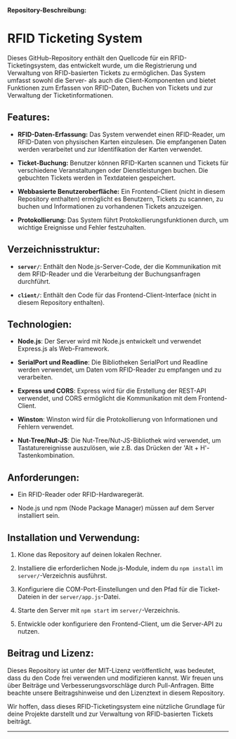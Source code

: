 **Repository-Beschreibung:**

# RFID Ticketing System

Dieses GitHub-Repository enthält den Quellcode für ein RFID-Ticketingsystem, das entwickelt wurde, um die Registrierung und Verwaltung von RFID-basierten Tickets zu ermöglichen. Das System umfasst sowohl die Server- als auch die Client-Komponenten und bietet Funktionen zum Erfassen von RFID-Daten, Buchen von Tickets und zur Verwaltung der Ticketinformationen.

## Features:

- **RFID-Daten-Erfassung:** Das System verwendet einen RFID-Reader, um RFID-Daten von physischen Karten einzulesen. Die empfangenen Daten werden verarbeitet und zur Identifikation der Karten verwendet.

- **Ticket-Buchung:** Benutzer können RFID-Karten scannen und Tickets für verschiedene Veranstaltungen oder Dienstleistungen buchen. Die gebuchten Tickets werden in Textdateien gespeichert.

- **Webbasierte Benutzeroberfläche:** Ein Frontend-Client (nicht in diesem Repository enthalten) ermöglicht es Benutzern, Tickets zu scannen, zu buchen und Informationen zu vorhandenen Tickets anzuzeigen.

- **Protokollierung:** Das System führt Protokollierungsfunktionen durch, um wichtige Ereignisse und Fehler festzuhalten.

## Verzeichnisstruktur:

- **`server/`**: Enthält den Node.js-Server-Code, der die Kommunikation mit dem RFID-Reader und die Verarbeitung der Buchungsanfragen durchführt.

- **`client/`**: Enthält den Code für das Frontend-Client-Interface (nicht in diesem Repository enthalten).

## Technologien:

- **Node.js**: Der Server wird mit Node.js entwickelt und verwendet Express.js als Web-Framework.

- **SerialPort und Readline**: Die Bibliotheken SerialPort und Readline werden verwendet, um Daten vom RFID-Reader zu empfangen und zu verarbeiten.

- **Express und CORS**: Express wird für die Erstellung der REST-API verwendet, und CORS ermöglicht die Kommunikation mit dem Frontend-Client.

- **Winston**: Winston wird für die Protokollierung von Informationen und Fehlern verwendet.

- **Nut-Tree/Nut-JS**: Die Nut-Tree/Nut-JS-Bibliothek wird verwendet, um Tastaturereignisse auszulösen, wie z.B. das Drücken der 'Alt + H'-Tastenkombination.

## Anforderungen:

- Ein RFID-Reader oder RFID-Hardwaregerät.

- Node.js und npm (Node Package Manager) müssen auf dem Server installiert sein.

## Installation und Verwendung:

1. Klone das Repository auf deinen lokalen Rechner.

2. Installiere die erforderlichen Node.js-Module, indem du `npm install` im `server/`-Verzeichnis ausführst.

3. Konfiguriere die COM-Port-Einstellungen und den Pfad für die Ticket-Dateien in der `server/app.js`-Datei.

4. Starte den Server mit `npm start` im `server/`-Verzeichnis.

5. Entwickle oder konfiguriere den Frontend-Client, um die Server-API zu nutzen.

## Beitrag und Lizenz:

Dieses Repository ist unter der MIT-Lizenz veröffentlicht, was bedeutet, dass du den Code frei verwenden und modifizieren kannst. Wir freuen uns über Beiträge und Verbesserungsvorschläge durch Pull-Anfragen. Bitte beachte unsere Beitragshinweise und den Lizenztext in diesem Repository.

Wir hoffen, dass dieses RFID-Ticketingsystem eine nützliche Grundlage für deine Projekte darstellt und zur Verwaltung von RFID-basierten Tickets beiträgt.

---
